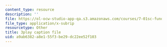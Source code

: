 ```yaml
---
content_type: resource
description: ''
file: https://ol-ocw-studio-app-qa.s3.amazonaws.com/courses/7-01sc-fundamentals-of-biology-fall-2011/a9ab6382a8e155f3be29dc22ee52f103_OK7_ReXhVaQ.vtt
file_type: application/x-subrip
resourcetype: Other
title: 3play caption file
uid: a9ab6382-a8e1-55f3-be29-dc22ee52f103
---
```


